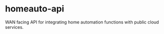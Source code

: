 # homeauto-api
WAN facing API for integrating home automation functions with public cloud services.
